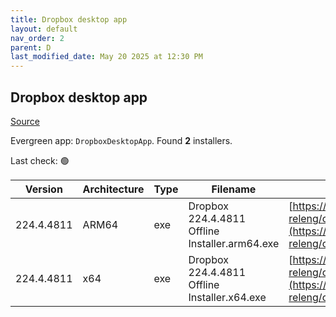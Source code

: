```yaml
---
title: Dropbox desktop app
layout: default
nav_order: 2
parent: D
last_modified_date: May 20 2025 at 12:30 PM
---
```


## Dropbox desktop app

[Source](https://www.dropbox.com/desktop)

Evergreen app: `DropboxDesktopApp`. Found **2** installers.

Last check: 🟢

| Version    | Architecture | Type | Filename                                       | URI                                                                                                                                                                                                            |
| ---------- | ------------ | ---- | ---------------------------------------------- | -------------------------------------------------------------------------------------------------------------------------------------------------------------------------------------------------------------- |
| 224.4.4811 | ARM64        | exe  | Dropbox 224.4.4811 Offline Installer.arm64.exe | [https://edge.dropboxstatic.com/dbx-releng/client/Dropbox%20224.4.4811%20Offline%20Installer.arm64.exe](https://edge.dropboxstatic.com/dbx-releng/client/Dropbox%20224.4.4811%20Offline%20Installer.arm64.exe) |
| 224.4.4811 | x64          | exe  | Dropbox 224.4.4811 Offline Installer.x64.exe   | [https://edge.dropboxstatic.com/dbx-releng/client/Dropbox%20224.4.4811%20Offline%20Installer.x64.exe](https://edge.dropboxstatic.com/dbx-releng/client/Dropbox%20224.4.4811%20Offline%20Installer.x64.exe)     |
